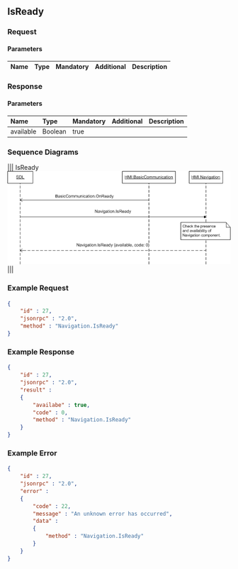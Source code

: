 ## IsReady


### Request

#### Parameters

|Name|Type|Mandatory|Additional|Description|
|:---|:---|:--------|:---------|:----------|

### Response

#### Parameters

|Name|Type|Mandatory|Additional|Description|
|:---|:---|:--------|:---------|:----------|
|available|Boolean|true|||

### Sequence Diagrams
|||
IsReady
![IsReady](./assets/IsReady.png)
|||

### Example Request

```json
{
	"id" : 27,
	"jsonrpc" : "2.0",
	"method" : "Navigation.IsReady"
}
```
### Example Response

```json
{
	"id" : 27,
	"jsonrpc" : "2.0",
	"result" :
	{
		"availabe" : true,
		"code" : 0,
		"method" : "Navigation.IsReady"
	}
}
```

### Example Error

```json
{
	"id" : 27,
	"jsonrpc" : "2.0",
	"error" :
	{
		"code" : 22,
		"message" : "An unknown error has occurred",
		"data" :
		{
			"method" : "Navigation.IsReady"
		}
	}
}
```
